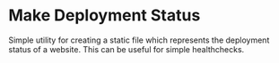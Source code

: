 # Make Deployment Status

Simple utility for creating a static file which represents the deployment status of a website. This can be useful for simple healthchecks.
